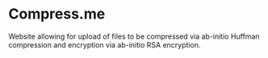 # Compress.me
Website allowing for upload of files to be compressed via ab-initio Huffman compression and encryption via ab-initio RSA encryption.
